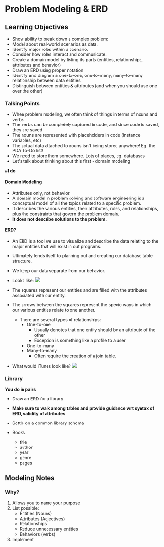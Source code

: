 # Problem Modeling & ERD
## Learning Objectives

- Show ability to break down a complex problem:
- Model about real-world scenarios as data.
- Identify major roles within a scenario.
- Consider how roles interact and communicate.
- Create a domain model by listing its parts (entities, relationships, attributes and behavior)
- Draw an ERD using proper notation
- Identify and diagram a one-to-one, one-to-many, many-to-many relationship between data entities
- Distinguish between entities & attributes (and when you should use one over the other)

### Talking Points
* When problem modeling, we often think of things in terms of nouns and verbs
* The verbs can be completely captured in code, and since code is saved, they are saved
* The nouns are represented with placeholders in code (instance variables, etc)
* The actual data attached to nouns isn't being stored anywhere! Eg. the PDA To-Do list!
* We need to store them somewhere. Lots of places, eg. databases
* Let's talk about thinking about this first - domain modeling


#**I do**

#### Domain Modeling
- Attributes only, not behavior.
- A domain model in problem solving and software engineering is a conceptual model of all the topics related to a specific problem.
- It describes the various entities, their attributes, roles, and relationships, plus the constraints that govern the problem domain.
- __It does not describe solutions to the problem.__

#### ERD?
- An ERD is a tool we use to visualize and describe the data relating to the major entities that will exist in out programs.
- Ultimately lends itself to planning out and creating our database table structure.
- We keep our data separate from our behavior.
- Looks like:
![](http://voormedia.github.io/rails-erd/images/orchard-bachman.png)

- The squares represent our entities and are filled with the attributes associated with our entity.
- The arrows between the squares represent the specic ways in which our various entities relate to one another.
  - There are several types of relationships:
    - One-to-one
      - Usually denotes that one entity should be an attribute of the other
      - Exception is something like a profile to a user
    - One-to-many
    - Many-to-many
      - Often require the creation of a join table.

- What would iTunes look like?
![](https://cdzdfw2009.files.wordpress.com/2009/06/mc_erd2.jpg)

### Library

**You do in pairs**

* Draw an ERD for a library
* **Make sure to walk among tables and provide guidance wrt syntax of ERD, validity of attributes**
* Settle on a common library schema

* Books
	* title
	* author
	* year
	* genre
	* pages

## Modeling Notes
### Why?

1. Allows you to name your purpose
2. List possible:
	* Entities (Nouns)
	* Attributes (Adjectives)
	* Relationships
	* Reduce unnecessary entities
	* Behaviors (verbs)
3. Implement
